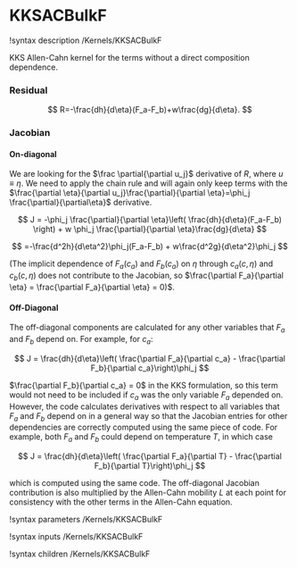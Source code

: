 # KKSACBulkF
!syntax description /Kernels/KKSACBulkF

KKS Allen-Cahn kernel for the terms without a direct composition dependence.

### Residual

$$
R=-\frac{dh}{d\eta}(F_a-F_b)+w\frac{dg}{d\eta}.
$$

### Jacobian

#### On-diagonal

We are looking for the $\frac \partial{\partial u_j}$ derivative of $R$, where
$u\equiv\eta$. We need to apply the chain rule and will again only keep terms
with the $\frac{\partial \eta}{\partial u_j}\frac{\partial}{\partial \eta}=\phi_j \frac{\partial}{\partial\eta}$
derivative.

$$
J = -\phi_j \frac{\partial}{\partial \eta}\left( \frac{dh}{d\eta}(F_a-F_b) \right) + w \phi_j \frac{\partial}{\partial \eta}\frac{dg}{d\eta}
$$

$$
=-\frac{d^2h}{d\eta^2}\phi_j(F_a-F_b) + w\frac{d^2g}{d\eta^2}\phi_j
$$

(The implicit dependence of $F_a(c_a)$ and $F_b(c_a)$ on $\eta$ through $c_a(c,\eta)$
and $c_b(c,\eta)$ does not contribute to the Jacobian, so
$\frac{\partial F_a}{\partial \eta} = \frac{\partial F_a}{\partial \eta} = 0)$.

#### Off-Diagonal

The off-diagonal components are calculated for any other variables that $F_a$
and $F_b$ depend on. For example, for $c_a$:

$$
J = \frac{dh}{d\eta}\left( \frac{\partial F_a}{\partial c_a} - \frac{\partial F_b}{\partial c_a}\right)\phi_j
$$

$\frac{\partial F_b}{\partial c_a} = 0$ in the KKS formulation, so this term
would not need to be included if $c_a$ was the only variable $F_a$ depended on.
However, the code calculates derivatives with respect to all variables that
$F_a$ and $F_b$ depend on in a general way so that the Jacobian entries for other
dependencies are correctly computed using the same piece of code. For example,
both $F_a$ and $F_b$ could depend on temperature $T$, in which case

$$
J = \frac{dh}{d\eta}\left( \frac{\partial F_a}{\partial T} - \frac{\partial F_b}{\partial T}\right)\phi_j
$$

which is computed using the same code. The off-diagonal Jacobian contribution is
also multiplied by the Allen-Cahn mobility $L$ at each point for consistency with
the other terms in the Allen-Cahn equation.

!syntax parameters /Kernels/KKSACBulkF

!syntax inputs /Kernels/KKSACBulkF

!syntax children /Kernels/KKSACBulkF
